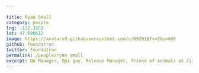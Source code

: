 ```yaml
---
 
title: Ryan Small
category: people
lng: -122.3553
lat: 47.690612
image: https://avatars0.githubusercontent.com/u/693916?v=2&s=460
github: foundatron
twitter: foundatron
permalink: /people/ryan_small
excerpt: QA Manager, Ops guy, Release Manager, friend of animals at ClipCard Inc
---
```

